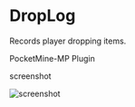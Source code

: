 # DropLog
Records player dropping items.

PocketMine-MP Plugin

screenshot

![screenshot](https://user-images.githubusercontent.com/69250715/108594697-d3d71200-73be-11eb-8223-639d87b55830.jpg)

